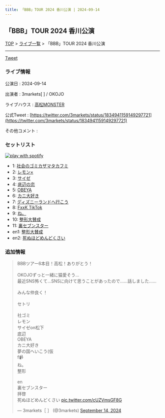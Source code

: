 ```yaml
---
title: 「BBB」TOUR 2024 香川公演 | 2024-09-14
---
```

## 「BBB」TOUR 2024 香川公演

[TOP](/setlist/) > [ライブ一覧](lives.html) > 「BBB」TOUR 2024 香川公演

___

<a href="https://twitter.com/share?ref_src=twsrc%5Etfw" data-text="3markets[ ]セットリスト > 「BBB」TOUR 2024 香川公演" class="twitter-share-button" data-via="3markets" data-hashtags="3markets" data-related="3markets" data-show-count="false">Tweet</a>

### ライブ情報

公演日
:    2024-09-14

出演者
:    3markets[ ] / OKOJO

ライブハウス
:    [高松MONSTER](livehouse092.html)

公式Tweet
:    [https://twitter.com/3markets/status/1834941159149297721](https://twitter.com/3markets/status/1834941159149297721)

その他コメント
:    

### セットリスト


[![play with spotify](images/spotify-icon.png)](https://open.spotify.com/playlist/2NFoMd8q8hHPDwi5KSBzNj)



*  1: [社会のゴミカザマタカフミ](song002.html)
*  2: [レモン×](song003.html)
*  3: [サイゼ](song004.html)
*  4: [底辺の恋](song008.html)
*  5: [OBEYA](song021.html)
*  6: [カニ大好き](song079.html)
*  7: [ディズニーランドへ行こう](song095.html)
*  8: [FxxK TikTok](song082.html)
*  9: [ね。](song076.html)
*  10: [整形大賛成](song005.html)
*  11: [裏セブンスター](song017.html)
*  en1: [整形大賛成](song005.html)
*  en2: [死ぬほどめんどくさい](song018.html)


### 追加情報



<blockquote class="twitter-tweet"><p lang="ja" dir="ltr">BBBツアー6本目！高松！ありがとう！<br><br>OKOJOずっと一緒に猫愛そう…<br>最近SNS怖くて…SNSに向けて思うことがあったので……話しました……<br><br>みんな仲良く！<br><br>セトリ<br><br>社ゴミ<br>レモン<br>サイゼon松下<br>底辺<br>OBEYA<br>カニ大好き<br>夢の国へいこう(仮<br>f📹<br>ね。<br>整形<br><br>en<br>裏セブンスター<br>拝啓<br>死ぬほどめんどくさい <a href="https://t.co/cUZVmsGF8G">pic.twitter.com/cUZVmsGF8G</a></p>&mdash; 3markets［ ］ (@3markets) <a href="https://twitter.com/3markets/status/1834941159149297721?ref_src=twsrc%5Etfw">September 14, 2024</a></blockquote>
<script async src="https://platform.twitter.com/widgets.js" charset="utf-8"></script>




<script async src="https://platform.twitter.com/widgets.js" charset="utf-8"></script>